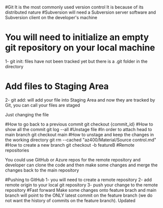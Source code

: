 #Git
It is the most commonly used version control
It is because of its distributed nature
#Subversion
will need a Subversion server software and Subversion client on the developer's machine

# You will need to initialize an empty git repository on your local machine

1- git init: files have not been tracked yet but there is a .git folder in the directory

# Add files to Staging Area

2- git add: will add your file into Staging Area and now they are tracked by Git, you can call your files are staged

Just changing the file

#How to go back to a previous commit
git checkout {commit_id}
#How to show all the commit
git log --all
#Unstage file
#In order to attach head to main branch
git checkout main
#How to unstage and keep the changes in the working directory
git rm --cached "az400/Material/Source control.md"
#How to create a new branch
git checkout -b featureB
#Remote repositories

You could use GitHub or Azure repos for the remote repository and developer can clone the code and then make some changes and merge the changes back to the main repository

#Pushing to GitHub
1- you will need to create a remote repository
2- add remote origin to your local git repository
3- push your change to the remote repository
#Fast forward
Make some changes onto feature brach and main branch will point to the ONLY latest commit on the feature branch (we do not want the history of commits on the feature branch).
Updated
